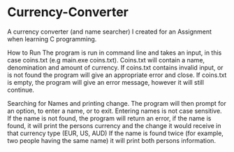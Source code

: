 # Currency-Converter
A currency converter (and name searcher) I created for an Assignment when learning C programming.

How to Run
The program is run in command line and takes an input, in this case coins.txt (e.g main.exe coins.txt).
Coins.txt will contain a name, denomination and amount of currency.
If coins.txt contains invalid input, or is not found the program will give an appropriate error and close.
If coins.txt is empty, the program will give an error message, however it will still continue.

Searching for Names and printing change.
The program will then prompt for an option, to enter a name, or to exit.
Entering names is not case sensitive.
If the name is not found, the program will return an error, if the name is found, it will print the persons currency and the change it would receive in that 
currency type (EUR, US, AUD)
If the name is found twice (for example, two people having the same name) it will print both persons information.
